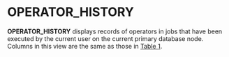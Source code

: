 # OPERATOR\_HISTORY<a name="EN-US_TOPIC_0245374843"></a>

**OPERATOR\_HISTORY**  displays records of operators in jobs that have been executed by the current user on the current primary database node. Columns in this view are the same as those in  [Table 1](../DatabaseReference/gs_wlm_operator_info.md#en-us_topic_0237122263_en-us_topic_0111176227_table85181143511).

